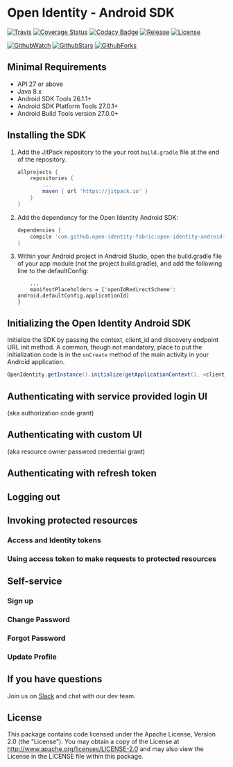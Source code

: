 # Open Identity - Android SDK

[![Travis][img-travis-master]][url-travis-master]
[![Coverage Status][img-coveralls-master]][url-coveralls-master]
[![Codacy Badge][img-codacy]][url-codacy]
[![Release][img-jitpack]][url-jitpack]
[![License][img-license]][url-bintray]

[![GithubWatch][img-github-watchers]][url-github-watchers]
[![GithubStars][img-github-stars]][url-github-stars]
[![GithubForks][img-github-forks]][url-github-forks]

## Minimal Requirements
*   API 27 or above
*   Java 8.x
*   Android SDK Tools 26.1.1+
*   Android SDK Platform Tools 27.0.1+
*   Android Build Tools version 27.0.0+

## Installing the SDK
1.  Add the JitPack repository to the your root `build.gradle` file at the end of the repository.
    ```gradle
    allprojects {
        repositories {
            ...
            maven { url 'https://jitpack.io' }
        }
    }
    ```

2. Add the dependency for the Open Identity Android SDK:
    ```gradle
    dependencies {
        compile 'com.github.open-identity-fabric:open-identity-android-sdk:1.+'
    }
    ```

3. Within your Android project in Android Studio, open the build.gradle file of your app module (not the project build.gradle), and add the following line to the defaultConfig:
    ```defaultConfig {
        ...
        manifestPlaceholders = ['openIdRedirectScheme': android.defaultConfig.applicationId]
    }
    ```

## Initializing the Open Identity Android SDK

Initialize the SDK by passing the context, client_id and discovery endpoint URL init method. A common, though not mandatory, place to put the initialization code is in the `onCreate` method of the main activity in your Android application.

```java
OpenIdentity.getInstance().initialize(getApplicationContext(), <client_id>, <discoveryEndpointUrl>);
```

## Authenticating with service provided login UI
(aka authorization code grant)

## Authenticating with custom UI
(aka resource owner password credential grant)

## Authenticating with refresh token

## Logging out

## Invoking protected resources

### Access and Identity tokens

### Using access token to make requests to protected resources

## Self-service

### Sign up

### Change Password

### Forgot Password

### Update Profile

## If you have questions
Join us on [Slack](https://public-slack-channel.com) and chat with our dev team.

## License
This package contains code licensed under the Apache License, Version 2.0 (the "License"). You may obtain a copy of the License at http://www.apache.org/licenses/LICENSE-2.0 and may also view the License in the LICENSE file within this package.

[img-travis-master]: https://travis-ci.org/open-identity-fabric/open-identity-android-sdk.svg
[url-travis-master]: https://travis-ci.org/open-identity-fabric/open-identity-android-sdk

[img-coveralls-master]: https://coveralls.io/repos/github/open-identity-fabric/open-identity-android-sdk/badge.svg?branch=master
[url-coveralls-master]: https://coveralls.io/github/open-identity-fabric/open-identity-android-sdk?branch=master

[img-codacy]: https://api.codacy.com/project/badge/Grade/eabcbbdacdf04ff3a620d8c832b8ce81
[url-codacy]: https://app.codacy.com/gh/open-identity-fabric/open-identity-android-sdk/dashboard

[img-jitpack]: https://jitpack.io/v/open-identity-fabric/open-identity-android-sdk.svg
[url-jitpack]: https://jitpack.io/#open-identity-fabric/open-identity-android-sdk

[img-license]: https://img.shields.io/github/license/open-identity-fabric/open-identity-android-sdk.svg

[url-bintray]: https://bintray.com/open-identity-fabric/open-identity-android-sdk

[img-github-watchers]: https://img.shields.io/github/watchers/open-identity-fabric/open-identity-android-sdk.svg?style=social&label=Watch
[url-github-watchers]: https://github.com/open-identity-fabric/open-identity-android-sdk/watchers
[img-github-stars]: https://img.shields.io/github/stars/open-identity-fabric/open-identity-android-sdk.svg?style=social&label=Star
[url-github-stars]: https://github.com/open-identity-fabric/open-identity-android-sdk/stargazers
[img-github-forks]: https://img.shields.io/github/forks/open-identity-fabric/open-identity-android-sdk.svg?style=social&label=Fork
[url-github-forks]: https://github.com/open-identity-fabric/open-identity-android-sdk/network
